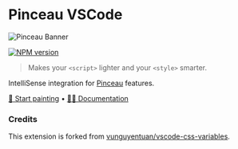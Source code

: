 # Pinceau VSCode

![Pinceau Banner](https://pinceau.dev/cover.png)

[![NPM version](https://img.shields.io/npm/v/pinceau?color=a1b858&label=)](https://www.npmjs.com/package/pinceau)

> Makes your `<script>` lighter and your `<style>` smarter.

IntelliSense integration for [Pinceau](https://github.com/Tahul/pinceau) features.

[🎨 Start painting](https://stackblitz.com/github/Tahul/vitesse-pinceau?file=src%2FApp.vue) • [🧑‍🎨 Documentation](https://pinceau.dev)

### Credits

This extension is forked from [vunguyentuan/vscode-css-variables](https://github.com/vunguyentuan/vscode-css-variables).

